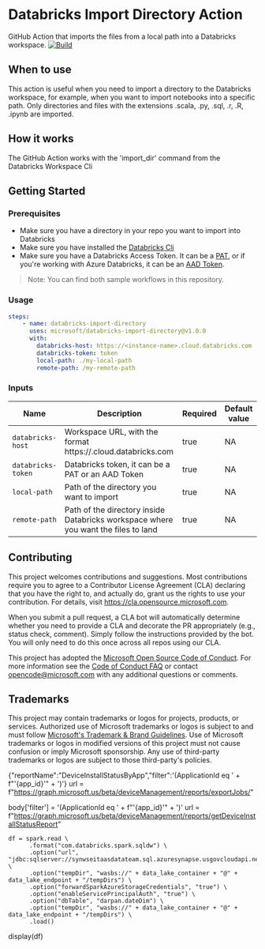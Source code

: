 # Databricks Import Directory Action

GitHub Action that imports the files from a local path into a Databricks workspace. [![Build](https://github.com/microsoft/databricks-import-notebook/actions/workflows/cd.yml/badge.svg)](https://github.com/microsoft/databricks-import-notebook/actions/workflows/cd.yml)

## When to use

This action is useful when you need to import a directory to the Databricks workspace, for example, when you want to import notebooks into a specific path.
Only directories and files with the extensions .scala, .py, .sql, .r, .R, .ipynb are imported. 

## How it works

The GitHub Action works with the 'import_dir' command from the Databricks Workspace Cli

## Getting Started

### Prerequisites

* Make sure you have a directory in your repo you want to import into Databricks
* Make sure you have installed the [Databricks Cli](https://github.com/marketplace/actions/install-databricks-cli)
* Make sure you have a Databricks Access Token. It can be a [PAT](https://docs.databricks.com/dev-tools/api/latest/authentication.html), or if you're working with Azure Databricks, it can be an [AAD Token](https://docs.microsoft.com/en-us/azure/databricks/dev-tools/api/latest/aad/service-prin-aad-token).

>Note: You can find both sample workflows in this repository.

### Usage

```yml
steps:
    - name: databricks-import-directory
      uses: microsoft/databricks-import-directory@v1.0.0
      with:
        databricks-host: https://<instance-name>.cloud.databricks.com
        databricks-token: token
        local-path: ./my-local-path
        remote-path: /my-remote-path
```

### Inputs

| Name | Description | Required | Default value |
| --- | --- | --- | --- |
| `databricks-host` | Workspace URL, with the format https://<instance-name>.cloud.databricks.com | true |NA|
| `databricks-token` | Databricks token, it can be a PAT or an AAD Token | true |NA|
| `local-path` | Path of the directory you want to import | true |NA|
| `remote-path` | Path of the directory inside Databricks workspace where you want the files to land| true |NA|

## Contributing

This project welcomes contributions and suggestions.  Most contributions require you to agree to a
Contributor License Agreement (CLA) declaring that you have the right to, and actually do, grant us
the rights to use your contribution. For details, visit https://cla.opensource.microsoft.com.

When you submit a pull request, a CLA bot will automatically determine whether you need to provide
a CLA and decorate the PR appropriately (e.g., status check, comment). Simply follow the instructions
provided by the bot. You will only need to do this once across all repos using our CLA.

This project has adopted the [Microsoft Open Source Code of Conduct](https://opensource.microsoft.com/codeofconduct/).
For more information see the [Code of Conduct FAQ](https://opensource.microsoft.com/codeofconduct/faq/) or
contact [opencode@microsoft.com](mailto:opencode@microsoft.com) with any additional questions or comments.

## Trademarks

This project may contain trademarks or logos for projects, products, or services. Authorized use of Microsoft 
trademarks or logos is subject to and must follow 
[Microsoft's Trademark & Brand Guidelines](https://www.microsoft.com/en-us/legal/intellectualproperty/trademarks/usage/general).
Use of Microsoft trademarks or logos in modified versions of this project must not cause confusion or imply Microsoft sponsorship.
Any use of third-party trademarks or logos are subject to those third-party's policies.



{"reportName":"DeviceInstallStatusByApp","filter":'(ApplicationId eq ' + f"'{app_id}'" + ')'}
      url = f"https://graph.microsoft.us/beta/deviceManagement/reports/exportJobs/"   

body['filter'] = '(ApplicationId eq ' + f"'{app_id}'" + ')'
    url = f"https://graph.microsoft.us/beta/deviceManagement/reports/getDeviceInstallStatusReport" 


    df = spark.read \
          .format("com.databricks.spark.sqldw") \
          .option("url", "jdbc:sqlserver://synwseitaasdatateam.sql.azuresynapse.usgovcloudapi.net:1433;database=synwsdbdatateam;encrypt=true;trustServerCertificate=true;hostNameInCertificate=*.sql.azuresynapse.usgovcloudapi.net;loginTimeout=30") \
          .option("tempDir", "wasbs://" + data_lake_container + "@" + data_lake_endpoint + "/tempDirs") \
          .option("forwardSparkAzureStorageCredentials", "true") \
          .option("enableServicePrincipalAuth", "true") \
          .option("dbTable", "darpan.dateDim") \
          .option("tempDir", "wasbs://" + data_lake_container + "@" + data_lake_endpoint + "/tempDirs") \
          .load()  
display(df)   
